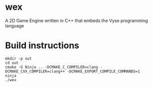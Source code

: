 # wex
A 2D Game Engine written in C++ that embeds the Vyse programming language

# Build instructions

```
mkdir -p out
cd out
cmake -G Ninja .. -DCMAKE_C_COMPILER=clang -DCMAKE_CXX_COMPILER=clang++ -DCMAKE_EXPORT_COMPILE_COMMANDS=1
ninja
./wex
```